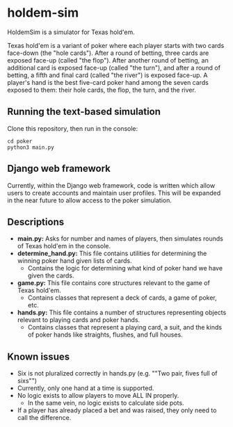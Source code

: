 # holdem-sim

HoldemSim is a simulator for Texas hold'em.

Texas hold'em is a variant of poker where each player starts with two cards face-down (the "hole cards").
After a round of betting, three cards are exposed face-up (called "the flop"). After another round of
betting, an additional card is exposed face-up (called "the turn"), and after a round of betting, a fifth
and final card (called "the river") is exposed face-up. A player's hand is the best five-card poker hand
among the seven cards exposed to them: their hole cards, the flop, the turn, and the river.

## Running the text-based simulation

Clone this repository, then run in the console:

    cd poker
    python3 main.py

## Django web framework

Currently, within the Django web framework, code is written which allow users to create accounts and maintain user profiles. This will be expanded in the near future to allow access to the poker simulation.

## Descriptions

* **main.py:** Asks for number and names of players, then simulates rounds of Texas hold'em in the console.
* **determine_hand.py:** This file contains utilities for determining the winning poker hand given lists of cards.
	* Contains the logic for determining what kind of poker hand we have given the cards.
* **game.py:** This file contains core structures relevant to the game of Texas hold'em.
	* Contains classes that represent a deck of cards, a game of poker, etc.
* **hands.py:** This file contains a number of structures representing objects relevant to playing cards and poker hands.
	* Contains classes that represent a playing card, a suit, and the kinds of poker hands like straights, flushes, and full houses.

## Known issues

* Six is not pluralized correctly in hands.py (e.g. ""Two pair, fives full of sixs"")
* Currently, only one hand at a time is supported.
* No logic exists to allow players to move ALL IN properly.
	* In the same vein, no logic exists to calculate side pots.
* If a player has already placed a bet and was raised, they only need to call the difference.
